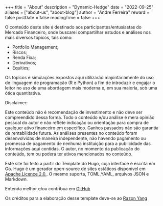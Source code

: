 +++
title = "About"
description = "Dynamic-Hedge"
date = "2022-09-25"
aliases = ["about-us", "about-blog"]
author = "Andre Ferreira"
reward = false
postDate = false
readingTime = false
+++

O conteúdo deste site é destinado aos participantes/entusiastas do Mercado Financeiro, onde buscarei compartilhar estudos e análises nos mais diversos tópicos, tais como:

  * Portfolio Management;
  * Riscos;
  * Renda Fixa;
  * Derivativos;
  * Equities;
  
Os tópicos e simulações expostos aqui utilizarão majoritariamente do uso de linguagem de programação (R e Python) a fim de introduzir e engajar o leitor no uso de uma abordagem mais moderna e, em sua maioria, sob uma ótica quantitativa.

Disclaimer:

Este conteúdo não é recomendação de investimento e não deve ser compreendido dessa forma. Todo o conteúdo e/ou análise é mera opinião pessoal do autor e não reflete indicação ou orientação para compra de qualquer ativo financeiro em específico. Ganhos passados não são garantia de rentabilidade futura. As análises presentes no conteúdo foram desenvolvidas de maneira independente, não havendo pagamento ou promessa de pagamento de nenhuma instituição para a publicidade das informações aqui contidas. O autor, no momento da publicação do conteúdo, tem ou poderá ter ativos mencionados no conteúdo.


Este site foi feito a partir do Template do Hugo, cuja interface é escrita em Go. Hugo é um gerador open-source de sites estáticos disponível em [Apache Licence 2.0.](https://github.com/gohugoio/hugo/blob/master/LICENSE). O mesmo suporta, TOML,YAML, arquivos JSON e Markdown.

Entenda melhor e/ou contribua em [GitHub](https://github.com/gohugoio)

Os créditos para a elaboração desse template deve-se ao [Razon Yang](https://github.com/razonyang/hugo-theme-bootstrap-skeleton)


